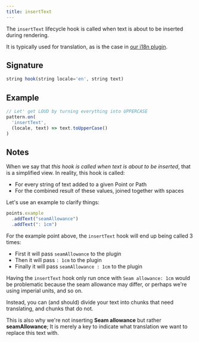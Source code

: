 ```yaml
---
title: insertText 
---
```


The `insertText` lifecycle hook is called when text is about to be inserted
during rendering.

It is typically used for translation, as is the case
in [our i18n plugin](/reference/plugins/i18n/).

## Signature

```js
string hook(string locale='en', string text)
```

## Example

```js
// Let' get LOUD by turning everything into UPPERCASE
pattern.on(
  'insertText', 
  (locale, text) => text.toUpperCase()
)
```

## Notes

When we say that _this hook is called when text is about to be inserted_, that is a simplified view.
In reality, this hook is called:

- For every string of text added to a given Point or Path
- For the combined result of these values, joined together with spaces

Let's use an example to clarify things:

```js
points.example
  .addText("seamAllowance")
  .addText(": 1cm")
```

For the example point above, the `insertText` hook will end up being called 3 times:

- First it will pass `seamAllowance` to the plugin
- Then it will pass `: 1cm` to the plugin
- Finally it will pass `seamAllowance : 1cm` to the plugin

Having the `insertText` hook only run once with `Seam allowance: 1cm` would be problematic because
the seam allowance may differ, or perhaps we're using imperial units, and so on.

Instead, you can (and should) divide your text into chunks that need translating, and chunks that do not.

This is also why we're not inserting **Seam allowance** but rather **seamAllowance**;
It is merely a key to indicate what translation we want to replace this text with.

